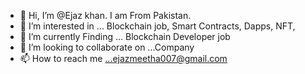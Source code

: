 - 👋 Hi, I’m @Ejaz khan. I am From Pakistan.
- 👀 I’m interested in ... Blockchain job, Smart Contracts, Dapps, NFT,
- 🌱 I’m currently Finding ... Blockchain Developer job
- 💞️ I’m looking to collaborate on ...Company
- 📫 How to reach me ...ejazmeetha007@gmail.com

<!---
Ejazkhan11/Ejazkhan11 is a ✨ special ✨ repository because its `README.md` (this file) appears on your GitHub profile.
You can click the Preview link to take a look at your changes.
--->
